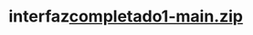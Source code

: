 # interfaz[completado1-main.zip](https://github.com/juanDcuatindioyN/interfaz/files/10942793/completado1-main.zip)
